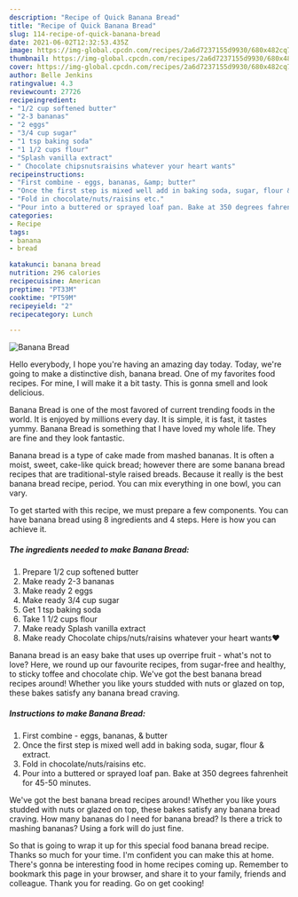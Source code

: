 ```yaml
---
description: "Recipe of Quick Banana Bread"
title: "Recipe of Quick Banana Bread"
slug: 114-recipe-of-quick-banana-bread
date: 2021-06-02T12:32:53.435Z
image: https://img-global.cpcdn.com/recipes/2a6d7237155d9930/680x482cq70/banana-bread-recipe-main-photo.jpg
thumbnail: https://img-global.cpcdn.com/recipes/2a6d7237155d9930/680x482cq70/banana-bread-recipe-main-photo.jpg
cover: https://img-global.cpcdn.com/recipes/2a6d7237155d9930/680x482cq70/banana-bread-recipe-main-photo.jpg
author: Belle Jenkins
ratingvalue: 4.3
reviewcount: 27726
recipeingredient:
- "1/2 cup softened butter"
- "2-3 bananas"
- "2 eggs"
- "3/4 cup sugar"
- "1 tsp baking soda"
- "1 1/2 cups flour"
- "Splash vanilla extract"
- " Chocolate chipsnutsraisins whatever your heart wants"
recipeinstructions:
- "First combine - eggs, bananas, &amp; butter"
- "Once the first step is mixed well add in baking soda, sugar, flour &amp; extract."
- "Fold in chocolate/nuts/raisins etc."
- "Pour into a buttered or sprayed loaf pan. Bake at 350 degrees fahrenheit for 45-50 minutes."
categories:
- Recipe
tags:
- banana
- bread

katakunci: banana bread 
nutrition: 296 calories
recipecuisine: American
preptime: "PT33M"
cooktime: "PT59M"
recipeyield: "2"
recipecategory: Lunch

---
```



![Banana Bread](https://img-global.cpcdn.com/recipes/2a6d7237155d9930/680x482cq70/banana-bread-recipe-main-photo.jpg)

Hello everybody, I hope you're having an amazing day today. Today, we're going to make a distinctive dish, banana bread. One of my favorites food recipes. For mine, I will make it a bit tasty. This is gonna smell and look delicious.

Banana Bread is one of the most favored of current trending foods in the world. It is enjoyed by millions every day. It is simple, it is fast, it tastes yummy. Banana Bread is something that I have loved my whole life. They are fine and they look fantastic.

Banana bread is a type of cake made from mashed bananas. It is often a moist, sweet, cake-like quick bread; however there are some banana bread recipes that are traditional-style raised breads. Because it really is the best banana bread recipe, period. You can mix everything in one bowl, you can vary.


To get started with this recipe, we must prepare a few components. You can have banana bread using 8 ingredients and 4 steps. Here is how you can achieve it.

<!--inarticleads1-->

##### The ingredients needed to make Banana Bread:

1. Prepare 1/2 cup softened butter
1. Make ready 2-3 bananas
1. Make ready 2 eggs
1. Make ready 3/4 cup sugar
1. Get 1 tsp baking soda
1. Take 1 1/2 cups flour
1. Make ready Splash vanilla extract
1. Make ready  Chocolate chips/nuts/raisins whatever your heart wants❤️


Banana bread is an easy bake that uses up overripe fruit - what&#39;s not to love? Here, we round up our favourite recipes, from sugar-free and healthy, to sticky toffee and chocolate chip. We&#39;ve got the best banana bread recipes around! Whether you like yours studded with nuts or glazed on top, these bakes satisfy any banana bread craving. 

<!--inarticleads2-->

##### Instructions to make Banana Bread:

1. First combine - eggs, bananas, &amp; butter
1. Once the first step is mixed well add in baking soda, sugar, flour &amp; extract.
1. Fold in chocolate/nuts/raisins etc.
1. Pour into a buttered or sprayed loaf pan. Bake at 350 degrees fahrenheit for 45-50 minutes.


We&#39;ve got the best banana bread recipes around! Whether you like yours studded with nuts or glazed on top, these bakes satisfy any banana bread craving. How many bananas do I need for banana bread? Is there a trick to mashing bananas? Using a fork will do just fine. 

So that is going to wrap it up for this special food banana bread recipe. Thanks so much for your time. I'm confident you can make this at home. There's gonna be interesting food in home recipes coming up. Remember to bookmark this page in your browser, and share it to your family, friends and colleague. Thank you for reading. Go on get cooking!
